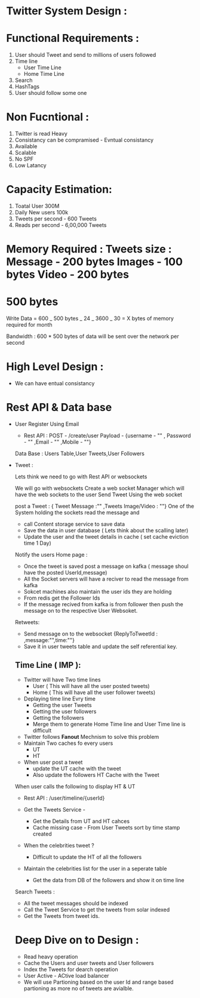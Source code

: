# Twitter System Design :

# Functional Requirements :

1. User should Tweet and send to millions of users followed
2. Time line
   - User Time Line
   - Home Time Line
3. Search
4. HashTags
5. User should follow some one

# Non Fucntional :

1. Twitter is read Heavy
2. Consistancy can be compramised - Evntual consistancy
3. Available
4. Scalable
5. No SPF
6. Low Latancy

# Capacity Estimation:

1. Toatal User 300M
2. Daily New users 100k
3. Tweets per second - 600 Tweets
4. Reads per second - 6,00,000 Tweets

Memory Required :
Tweets size : Message - 200 bytes
Images - 100 bytes
Video - 200 bytes
====================
500 bytes
====================

Write Data = 600 _ 500 bytes _ 24 _ 3600 _ 30 = X bytes of memory required for month

Bandwidth : 600 \* 500 bytes of data will be sent over the network per second

# High Level Design :

- We can have entual consistancy

# Rest API & Data base

- User Register Using Email

  - Rest API :
    POST - /create/user
    Payload - {username - "" , Password - "" ,Email - "" ,Mobile - ""}

  Data Base : Users Table,User Tweets,User Followers

- Tweet :

  Lets think we need to go with Rest API or websockets

  We will go with websockets
  Create a web socket Manager which will have the web sockets to the user
  Send Tweet Using the web socket

  post a Tweet : { Tweet Message :"" ,Tweets Image/Video : ""}
  One of the System holding the sockets read the message and

  - call Content storage service to save data
  - Save the data in user database ( Lets think about the scalling later)
  - Update the user and the tweet details in cache ( set cache eviction time 1 Day)

  Notify the users Home page :

  - Once the tweet is saved post a message on kafka ( message shoul have the posted UserId,message)
  - All the Socket servers will have a reciver to read the message from kafka
  - Sokcet machines also maintain the user ids they are holding
  - From redis get the Follower Ids
  - If the message recived from kafka is from follower then push the message on to the respective User Websoket.

  Retweets:

  - Send message on to the websocket {ReplyToTweetId : ,message:"",time:""}
  - Save it in user tweets table and update the self referential key.

  ## Time Line ( IMP ):

  - Twitter will have Two time lines
    - User ( This will have all the user posted tweets)
    - Home ( This will have all the user follower tweets)
  - Deplaying time line Evry time
    - Getting the user Tweets
    - Getting the user followers
    - Getting the followers
    - Merge them to generate Home Time line and User Time line is difficult
  - Twitter follows **Fanout** Mechnism to solve this problem
  - Maintain Two caches fo every users
    - UT
    - HT
  - When user post a tweet
    - update the UT cache with the tweet
    - Also update the followers HT Cache with the Tweet

  When user calls the following to display HT & UT

  - Rest API : /user/timeline/{userId}
  - Get the Tweets Service -

    - Get the Details from UT and HT cahces
    - Cache missing case - From User Tweets sort by time stamp created

  - When the celebrities tweet ?
    - Difficult to update the HT of all the followers
  - Maintain the celebrities list for the user in a seperate table
    - Get the data from DB of the followers and show it on time line

  Search Tweets :

  - All the tweet messages should be indexed
  - Call the Tweet Service to get the tweets from solar indexed
  - Get the Tweets from tweet ids.

  # Deep Dive on to Design :

  - Read heavy operation
  - Cache the Users and user tweets and User followers
  - Index the Tweets for dearch operation
  - User Active - ACtive load balancer
  - We will use
    Partioning based on the user Id and range based partioning as more no of tweets are avialble.
